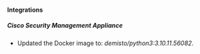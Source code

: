 #### Integrations
##### Cisco Security Management Appliance
- Updated the Docker image to: *demisto/python3:3.10.11.56082*.
